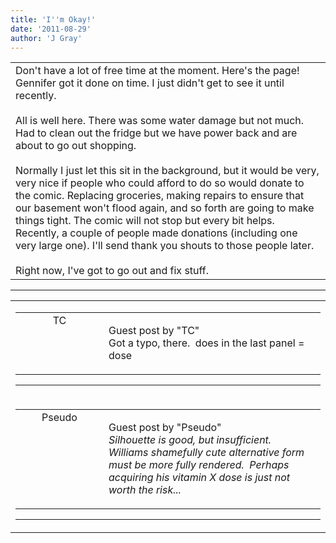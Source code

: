 ```yaml
---
title: 'I''m Okay!'
date: '2011-08-29'
author: 'J Gray'
---
```


<div>
<!-- Main content here -->
<table border="0" class="post"><tbody><tr><td>
   
   <div class="post_body">
       Don't have a lot of free time at the moment. Here's the page! Gennifer got it done on time. I just didn't get to see it until recently.<br><br>All is well here. There was some water damage but not much. Had to clean out the fridge but we have power back and are about to go out shopping.<br><br>Normally I just let this sit in the background, but it would be very, very nice if people who could afford to do so would donate to the comic. Replacing groceries, making repairs to ensure that our basement won't flood again, and so forth are going to make things tight. The comic will not stop but every bit helps. Recently, a couple of people made donations (including one very large one). I'll send thank you shouts to those people later. <br><br>Right now, I've got to go out and fix stuff.<br>
   </div>
   </td></tr>
   </tbody></table><hr><table style="width:100%; border:0;" class="comment_table"><tbody><tr><td width="100%"><a name=""> </a><div style="width:100%;" class="comment"><table border="0" width="100%"><tbody><tr><td align="center" valign="top" width="125">
<span class="comment_title"><center>TC<br></center><a name="740">&nbsp;</a></span><br>
<center><img src="https://www.gravatar.com/avatar.php?gravatar_id=c7a049759cbd52f6f8e72a079a0747dc&amp;default=http%3A%2F%2Fmysteriesofthearcana.com%2Ftemplates%2Fmain%2Fimages%2Favatar.gif&amp;size=80&amp;rating=g" border="0" alt=""></center>
</td>
<td valign="top">


<p class="comment_text"> </p><p class="comment_text"><span class="forum_info">Guest post by "TC"</span><br> Got a typo, there.&nbsp; does in the last panel = dose<br></p>
 

</td></tr></tbody></table>
<hr></div></td></tr><tr><td width="100%"><a name=""> </a><div style="width:100%;" class="comment"><table border="0" width="100%"><tbody><tr><td align="center" valign="top" width="125">
<span class="comment_title"><center>Pseudo<br></center><a name="741">&nbsp;</a></span><br>
<center><img src="https://www.gravatar.com/avatar.php?gravatar_id=dd9ba46d5fcb24b99c2c992691b110a7&amp;default=http%3A%2F%2Fmysteriesofthearcana.com%2Ftemplates%2Fmain%2Fimages%2Favatar.gif&amp;size=80&amp;rating=g" border="0" alt=""></center>
</td>
<td valign="top">


<p class="comment_text"> </p><p class="comment_text"><span class="forum_info">Guest post by "Pseudo"</span><br> <span class="tl"></span><span class="st"><em>Silhouette is good, but insufficient.</em></span><span style="font-style: italic;">&nbsp; Williams shamefully cute alternative form must be more fully rendered.&nbsp; Perhaps acquiring his vitamin X dose is just not worth the risk...<br></span></p>
 

</td></tr></tbody></table>
<hr></div></td></tr></tbody></table>
<!-- End main content -->
              </div>
